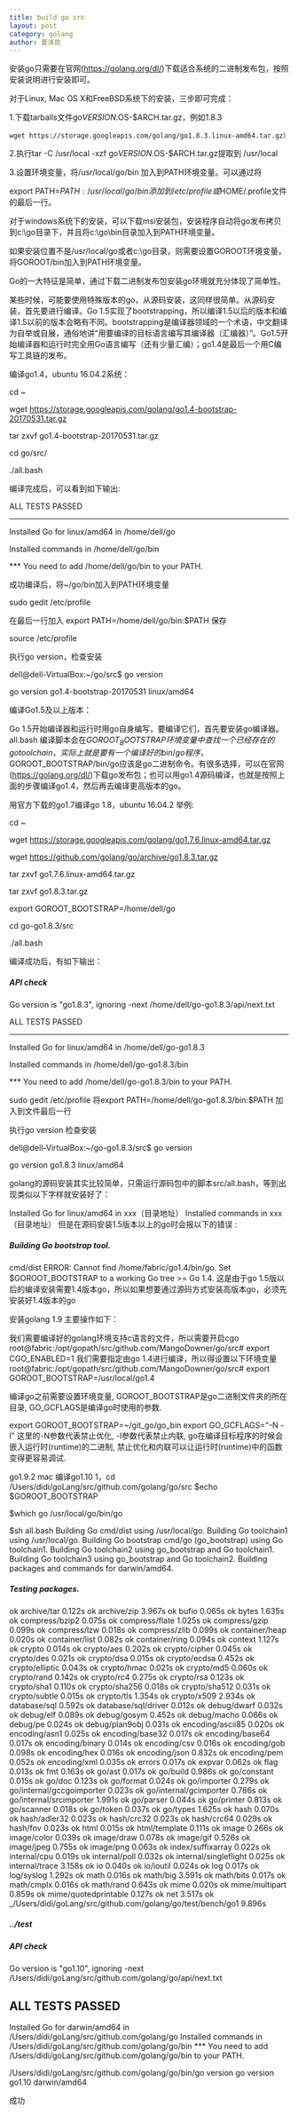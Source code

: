 ```yaml
---
title: build go src
layout: post
category: golang
author: 夏泽民
---
```

安装go只需要在官网(https://golang.org/dl/)下载适合系统的二进制发布包，按照安装说明进行安装即可。

对于Linux, Mac OS X和FreeBSD系统下的安装，三步即可完成：

1.下载tarballs文件go$VERSION.$OS-$ARCH.tar.gz，例如1.8.3

    wget https://storage.googleapis.com/golang/go1.8.3.linux-amd64.tar.gz）

2.执行tar -C /usr/local -xzf go$VERSION.$OS-$ARCH.tar.gz提取到 /usr/local

3.设置环境变量，将/usr/local/go/bin 加入到PATH环境变量。可以通过将

export PATH=$PATH:/usr/local/go/bin 添加到/etc/profile或$HOME/.profile文件的最后一行。

对于windows系统下的安装，可以下载msi安装包，安装程序自动将go发布拷贝到c:\go目录下，并且将c:\go\bin目录加入到PATH环境变量。

如果安装位置不是/usr/local/go或者c:\go目录，则需要设置GOROOT环境变量，将GOROOT/bin加入到PATH环境变量。

Go的一大特征是简单，通过下载二进制发布包安装go环境就充分体现了简单性。

某些时候，可能要使用特殊版本的go，从源码安装，这同样很简单。从源码安装，首先要进行编译。Go 1.5实现了bootstrapping，所以编译1.5以后的版本和编译1.5以前的版本会略有不同。bootstrapping是编译器领域的一个术语，中文翻译为自举或自展，通俗地讲“用要编译的目标语言编写其编译器（汇编器）”。Go1.5开始编译器和运行时完全用Go语言编写（还有少量汇编）；go1.4是最后一个用C编写工具链的发布。
<!-- more -->
编译go1.4，ubuntu 16.04.2系统：

cd ~

wget https://storage.googleapis.com/golang/go1.4-bootstrap-20170531.tar.gz

tar zxvf go1.4-bootstrap-20170531.tar.gz

cd go/src/

./all.bash

编译完成后，可以看到如下输出:

 

ALL TESTS PASSED

 

---

Installed Go for linux/amd64 in /home/dell/go

Installed commands in /home/dell/go/bin

*** You need to add /home/dell/go/bin to your PATH.

 

 

成功编译后，将~/go/bin加入到PATH环境变量

sudo gedit /etc/profile

在最后一行加入  export PATH=/home/dell/go/bin:$PATH  保存

source /etc/profile

执行go version，检查安装

dell@dell-VirtualBox:~/go/src$ go version

go version go1.4-bootstrap-20170531 linux/amd64

 

 

 

编译Go1.5及以上版本：

 

Go 1.5开始编译器和运行时用go自身编写，要编译它们，首先要安装go编译器。all.bash 编译脚本会在$GOROOT_BOOTSTRAP环境变量中查找一个已经存在的go tool chain，实际上就是要有一个编译好的bin/go程序，$GOROOT_BOOTSTRAP/bin/go应该是go二进制命令。有很多选择，可以在官网(https://golang.org/dl/)下载go发布包；也可以用go1.4源码编译，也就是按照上面的步骤编译go1.4，然后再去编译更高版本的go。

用官方下载的go1.7编译go 1.8，ubuntu 16.04.2 举例:

cd ~

wget https://storage.googleapis.com/golang/go1.7.6.linux-amd64.tar.gz

wget https://github.com/golang/go/archive/go1.8.3.tar.gz

tar zxvf go1.7.6.linux-amd64.tar.gz

tar zxvf go1.8.3.tar.gz

export GOROOT_BOOTSTRAP=/home/dell/go

cd go-go1.8.3/src

./all.bash

 

 

编译成功后，有如下输出：

##### API check

Go version is "go1.8.3", ignoring -next /home/dell/go-go1.8.3/api/next.txt

 

ALL TESTS PASSED

 

---

Installed Go for linux/amd64 in /home/dell/go-go1.8.3

Installed commands in /home/dell/go-go1.8.3/bin

*** You need to add /home/dell/go-go1.8.3/bin to your PATH.

 

sudo gedit /etc/profile 将export PATH=/home/dell/go-go1.8.3/bin:$PATH 加入到文件最后一行

执行go version 检查安装

dell@dell-VirtualBox:~/go-go1.8.3/src$ go version

go version go1.8.3 linux/amd64

golang的源码安装其实比较简单，只需运行源码包中的脚本src/all.bash，等到出现类似以下字样就安装好了：

Installed Go for linux/amd64 in xxx（目录地址）
Installed commands in xxx（目录地址）
但是在源码安装1.5版本以上的go时会报以下的错误 :

##### Building Go bootstrap tool.
cmd/dist
ERROR: Cannot find /home/fabric/go1.4/bin/go.
Set $GOROOT_BOOTSTRAP to a working Go tree >= Go 1.4.
这是由于go 1.5版以后的编译安装需要1.4版本go，所以如果想要通过源码方式安装高版本go，必须先安装好1.4版本的go

安装golang 1.9
主要操作如下：

我们需要编译好的golang环境支持c语言的文件，所以需要开启cgo
root@fabric:/opt/gopath/src/github.com/MangoDowner/go/src# export CGO_ENABLED=1
我们需要指定由go 1.4进行编译，所以得设置以下环境变量
root@fabric:/opt/gopath/src/github.com/MangoDowner/go/src# export GOROOT_BOOTSTRAP=/usr/local/go1.4

编译go之前需要设置环境变量,
GOROOT_BOOTSTRAP是go二进制文件夹的所在目录,
GO_GCFLAGS是编译go时使用的参数.

export GOROOT_BOOTSTRAP=~/git_go/go_bin
export GO_GCFLAGS="-N -l"
这里的-N参数代表禁止优化, -l参数代表禁止内联, go在编译目标程序的时候会嵌入运行时(runtime)的二进制,
禁止优化和内联可以让运行时(runtime)中的函数变得更容易调试.


go1.9.2 mac 编译go1.10
1，cd /Users/didi/goLang/src/github.com/golang/go/src
$echo $GOROOT_BOOTSTRAP

$which go
/usr/local/go/bin/go

$sh all.bash
Building Go cmd/dist using /usr/local/go.
Building Go toolchain1 using /usr/local/go.
Building Go bootstrap cmd/go (go_bootstrap) using Go toolchain1.
Building Go toolchain2 using go_bootstrap and Go toolchain1.
Building Go toolchain3 using go_bootstrap and Go toolchain2.
Building packages and commands for darwin/amd64.

##### Testing packages.
 ok  	archive/tar	0.122s
ok  	archive/zip	3.967s
ok  	bufio	0.065s
ok  	bytes	1.635s
ok  	compress/bzip2	0.075s
ok  	compress/flate	1.025s
ok  	compress/gzip	0.099s
ok  	compress/lzw	0.018s
ok  	compress/zlib	0.099s
ok  	container/heap	0.020s
ok  	container/list	0.082s
ok  	container/ring	0.094s
ok  	context	1.127s
ok  	crypto	0.014s
ok  	crypto/aes	0.202s
ok  	crypto/cipher	0.045s
ok  	crypto/des	0.021s
ok  	crypto/dsa	0.015s
ok  	crypto/ecdsa	0.452s
ok  	crypto/elliptic	0.043s
ok  	crypto/hmac	0.021s
ok  	crypto/md5	0.060s
ok  	crypto/rand	0.142s
ok  	crypto/rc4	0.275s
ok  	crypto/rsa	0.123s
ok  	crypto/sha1	0.110s
ok  	crypto/sha256	0.018s
ok  	crypto/sha512	0.031s
ok  	crypto/subtle	0.015s
ok  	crypto/tls	1.354s
ok  	crypto/x509	2.934s
ok  	database/sql	0.592s
ok  	database/sql/driver	0.012s
ok  	debug/dwarf	0.032s
ok  	debug/elf	0.089s
ok  	debug/gosym	0.452s
ok  	debug/macho	0.066s
ok  	debug/pe	0.024s
ok  	debug/plan9obj	0.031s
ok  	encoding/ascii85	0.020s
ok  	encoding/asn1	0.025s
ok  	encoding/base32	0.017s
ok  	encoding/base64	0.017s
ok  	encoding/binary	0.014s
ok  	encoding/csv	0.016s
ok  	encoding/gob	0.098s
ok  	encoding/hex	0.016s
ok  	encoding/json	0.832s
ok  	encoding/pem	0.052s
ok  	encoding/xml	0.035s
ok  	errors	0.017s
ok  	expvar	0.062s
ok  	flag	0.013s
ok  	fmt	0.163s
ok  	go/ast	0.017s
ok  	go/build	0.986s
ok  	go/constant	0.015s
ok  	go/doc	0.123s
ok  	go/format	0.024s
ok  	go/importer	0.279s
ok  	go/internal/gccgoimporter	0.023s
ok  	go/internal/gcimporter	0.786s
ok  	go/internal/srcimporter	1.991s
ok  	go/parser	0.044s
ok  	go/printer	0.813s
ok  	go/scanner	0.018s
ok  	go/token	0.037s
ok  	go/types	1.625s
ok  	hash	0.070s
ok  	hash/adler32	0.023s
ok  	hash/crc32	0.023s
ok  	hash/crc64	0.029s
ok  	hash/fnv	0.023s
ok  	html	0.015s
ok  	html/template	0.111s
ok  	image	0.266s
ok  	image/color	0.039s
ok  	image/draw	0.078s
ok  	image/gif	0.526s
ok  	image/jpeg	0.755s
ok  	image/png	0.063s
ok  	index/suffixarray	0.022s
ok  	internal/cpu	0.019s
ok  	internal/poll	0.032s
ok  	internal/singleflight	0.025s
 ok  	internal/trace	3.158s
ok  	io	0.040s
ok  	io/ioutil	0.024s
ok  	log	0.017s
ok  	log/syslog	1.292s
ok  	math	0.016s
ok  	math/big	3.591s
ok  	math/bits	0.017s
ok  	math/cmplx	0.016s
ok  	math/rand	0.643s
ok  	mime	0.020s
ok  	mime/multipart	0.859s
ok  	mime/quotedprintable	0.127s
ok  	net	3.517s
ok  	_/Users/didi/goLang/src/github.com/golang/go/test/bench/go1	9.896s

##### ../test

##### API check
Go version is "go1.10", ignoring -next /Users/didi/goLang/src/github.com/golang/go/api/next.txt

ALL TESTS PASSED
---
Installed Go for darwin/amd64 in /Users/didi/goLang/src/github.com/golang/go
Installed commands in /Users/didi/goLang/src/github.com/golang/go/bin
*** You need to add /Users/didi/goLang/src/github.com/golang/go/bin to your PATH.

 /Users/didi/goLang/src/github.com/golang/go/bin/go version
go version go1.10 darwin/amd64

成功

